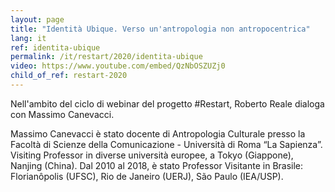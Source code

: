 ```yaml
---
layout: page
title: "Identità Ubique. Verso un'antropologia non antropocentrica"
lang: it
ref: identita-ubique
permalink: /it/restart/2020/identita-ubique
video: https://www.youtube.com/embed/QzNbOSZUZj0
child_of_ref: restart-2020
---
```


Nell'ambito del ciclo di webinar del progetto #Restart, Roberto Reale dialoga con Massimo Canevacci.

Massimo Canevacci è stato docente di Antropologia Culturale presso la Facoltà di Scienze della Comunicazione - Università di Roma “La Sapienza”. Visiting Professor in diverse università europee, a Tokyo (Giappone), Nanjing (China). Dal 2010 al 2018, è stato Professor Visitante in Brasile: Florianôpolis (UFSC), Rio de Janeiro (UERJ), São Paulo (IEA/USP).
